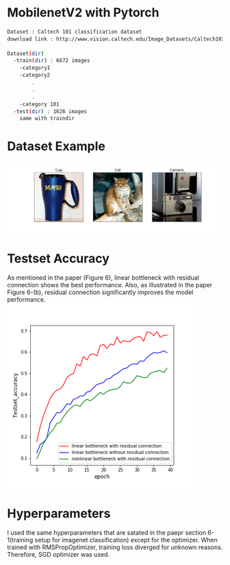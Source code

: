 # MobilenetV2 with Pytorch 
```bash
Dataset : Caltech 101 classification dataset 
download link : http://www.vision.caltech.edu/Image_Datasets/Caltech101/#Download

Dataset(dir)
  -train(dir) : 6672 images
    -category1
    -category2
        .
        .
        .
    -category 101
  -test(dir) : 1626 images
    same with traindir
```
# Dataset Example
![1](./data_example.png)
# Testset Accuracy 
As mentioned in the paper (Figure 6), linear bottleneck with residual connection shows the best performance.
Also, as illustrated in the paper Figure 6-(b), residual connection significantly improves the model performance.
![2](./testset_accuracy.png)
# Hyperparameters
I used the same hyperparameters that are satated in the paepr section 6-1(training setup for imagenet classification) except for the optimizer. When trained with RMSPropOptimizer, training loss diverged for unknown reasons. Therefore, SGD optimizer was used.

